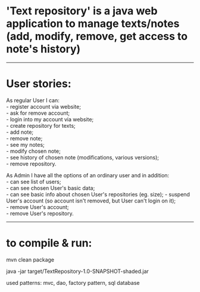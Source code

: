 # 'Text repository' is a java web application to manage texts/notes (add, modify, remove, get access to note's history)
--------------------------------

# User stories:

As regular User I can:\
    - register account via website;\
    - ask for remove account;\
    - login into my account via website;\
    - create repository for texts;\
    - add note;\
    - remove note;\
    - see my notes;\
    - modify chosen note;\
    - see history of chosen note (modifications, various versions);\
    - remove repository.

As Admin I have all the options of an ordinary user and in addition:\
    - can see list of users;\
    - can see chosen User's basic data;\
    - can see basic info about chosen User's repositories (eg. size);
    - suspend User's account (so account isn't removed, but User can't login on it);\
    - remove User's account;\
    - remove User's repository.

-------------
# to compile & run:

mvn clean package

java -jar target/TextRepository-1.0-SNAPSHOT-shaded.jar

used patterns: mvc, dao, factory pattern, sql database

